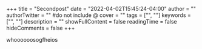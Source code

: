+++
title = "Secondpost"
date = "2022-04-02T15:45:24-04:00"
author = ""
authorTwitter = "" #do not include @
cover = ""
tags = ["", ""]
keywords = ["", ""]
description = ""
showFullContent = false
readingTime = false
hideComments = false
+++

whoooooosogfheios
